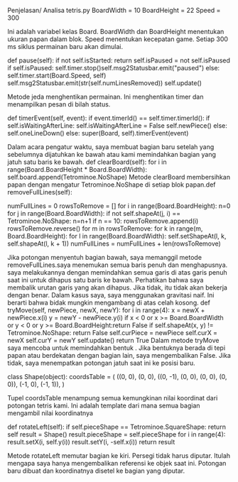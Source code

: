 Penjelasan/ Analisa tetris.py
BoardWidth = 10
BoardHeight = 22
Speed = 300

Ini adalah variabel kelas Board. BoardWidth dan BoardHeight menentukan ukuran papan
dalam blok. Speed menentukan kecepatan game. Setiap 300 ms siklus permainan baru akan
dimulai.

def pause(self):
if not self.isStarted:
return
self.isPaused = not self.isPaused
if self.isPaused:
self.timer.stop()self.msg2Statusbar.emit("paused")
else:
self.timer.start(Board.Speed, self)
self.msg2Statusbar.emit(str(self.numLinesRemoved))
self.update()


Metode jeda menghentikan permainan. Ini menghentikan timer dan menampilkan pesan di
bilah status.


def timerEvent(self, event):
if event.timerId() == self.timer.timerId():
if self.isWaitingAfterLine:
self.isWaitingAfterLine = False
self.newPiece()
else:
self.oneLineDown()
else:
super(Board, self).timerEvent(event)


Dalam acara pengatur waktu, saya membuat bagian baru setelah yang sebelumnya
dijatuhkan ke bawah atau kami memindahkan bagian yang jatuh satu baris ke bawah.
def clearBoard(self):
for i in range(Board.BoardHeight * Board.BoardWidth):
self.board.append(Tetrominoe.NoShape)
Metode clearBoard membersihkan papan dengan mengatur Tetrominoe.NoShape di
setiap blok papan.def removeFullLines(self):


numFullLines = 0
rowsToRemove = []
for i in range(Board.BoardHeight):
n=0
for j in range(Board.BoardWidth):
if not self.shapeAt(j, i) == Tetrominoe.NoShape:
n=n+1
if n == 10:
rowsToRemove.append(i)
rowsToRemove.reverse()
for m in rowsToRemove:
for k in range(m, Board.BoardHeight):
for l in range(Board.BoardWidth):
self.setShapeAt(l, k, self.shapeAt(l, k + 1))
numFullLines = numFullLines + len(rowsToRemove)


Jika potongan menyentuh bagian bawah, saya memanggil metode removeFullLines.saya
menemukan semua baris penuh dan menghapusnya. saya melakukannya dengan
memindahkan semua garis di atas garis penuh saat ini untuk dihapus satu baris ke bawah.
Perhatikan bahwa saya membalik urutan garis yang akan dihapus. Jika tidak, itu tidak akan
bekerja dengan benar. Dalam kasus saya, saya menggunakan gravitasi naif. Ini berarti bahwa
bidak mungkin mengambang di atas celah kosong.
def tryMove(self, newPiece, newX, newY):
for i in range(4):
x = newX + newPiece.x(i)
y = newY - newPiece.y(i)
if x < 0 or x >= Board.BoardWidth or y < 0 or y >= Board.BoardHeight:return False
if self.shapeAt(x, y) != Tetrominoe.NoShape:
return False
self.curPiece = newPiece
self.curX = newX
self.curY = newY
self.update()
return True
Dalam metode tryMove saya mencoba untuk memindahkan bentuk . Jika bentuknya berada di
tepi papan atau berdekatan dengan bagian lain, saya mengembalikan False. Jika tidak, saya
menempatkan potongan jatuh saat ini ke posisi baru.


class Shape(object):
coordsTable = (
((0, 0),
(0, 0),
((0, -1), (0, 0),
(0, 0),
(0, 0)),
(-1, 0), (-1, 1)),
)


Tupel coordsTable menampung semua kemungkinan nilai koordinat dari potongan tetris
kami. Ini adalah template dari mana semua bagian mengambil nilai koordinatnya


def rotateLeft(self):
if self.pieceShape == Tetrominoe.SquareShape:
return self
result = Shape()
result.pieceShape = self.pieceShape
for i in range(4):
result.setX(i, self.y(i))
result.setY(i, -self.x(i))
return result


Metode rotateLeft memutar bagian ke kiri. Persegi tidak harus diputar. Itulah mengapa
saya hanya mengembalikan referensi ke objek saat ini. Potongan baru dibuat dan
koordinatnya disetel ke bagian yang diputar.
